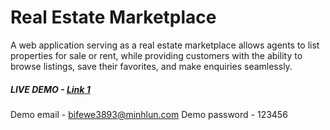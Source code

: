 # Real Estate Marketplace

A web application serving as a real estate marketplace allows agents to list properties for sale or rent, while providing customers with the ability to browse listings, save their favorites, and make enquiries seamlessly.

##### LIVE DEMO - [Link 1](http://realist.us.to)

Demo email - bifewe3893@minhlun.com
Demo password - 123456

